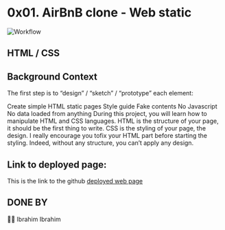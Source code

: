 # 0x01. AirBnB clone - Web static

![Workflow](https://s3.amazonaws.com/intranet-projects-files/concepts/74/hbnb_step1.png)

## HTML / CSS
## Background Context

The first step is to “design” / “sketch” / “prototype” each element:

Create simple HTML static pages
Style guide
Fake contents
No Javascript
No data loaded from anything
During this project, you will learn how to manipulate HTML and CSS languages. HTML is the structure of your page, it should be the first thing to write. CSS is the styling of your page, the design. I really encourage you tofix your HTML part before starting the styling. Indeed, without any structure, you can’t apply any design.

## Link to deployed page:
This is the link to the github [deployed web  page](https://Isquare.github.io/AirBnB_clone/web_static/8-index.html)

## DONE BY
:man_technologist: Ibrahim Ibrahim
